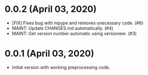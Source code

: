 0.0.2 (April 03, 2020)
======================

  * [FIX] Fixes bug with nipype and removes unecessary code. (#6)
  * MAINT: Update CHANGES.md automatically. (#4)
  * MAINT: Get version number automatic using versioneer. (#3)


0.0.1 (April 03, 2020)
======================

* Initial version with working preprocessing code.
